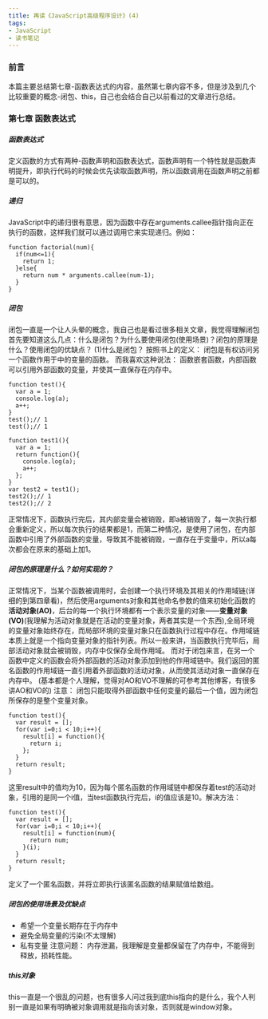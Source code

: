 ```yaml
---
title: 再读《JavaScript高级程序设计》(4)
tags:
- JavaScript
- 读书笔记
---
```


### 前言
本篇主要总结第七章-函数表达式的内容，虽然第七章内容不多，但是涉及到几个比较重要的概念-闭包、this，自己也会结合自己以前看过的文章进行总结。

<!-- more -->

### 第七章 函数表达式

##### 函数表达式
定义函数的方式有两种-函数声明和函数表达式，函数声明有一个特性就是函数声明提升，即执行代码的时候会优先读取函数声明，所以函数调用在函数声明之前都是可以的。

##### 递归
JavaScript中的递归很有意思，因为函数中存在arguments.callee指针指向正在执行的函数，这样我们就可以通过调用它来实现递归。例如：
```
function factorial(num){
  if(num<=1){
    return 1;
  }else{
    return num * arguments.callee(num-1);
  }
}
```

##### 闭包
闭包一直是一个让人头晕的概念，我自己也是看过很多相关文章，我觉得理解闭包首先要知道这么几点：什么是闭包？为什么要使用闭包(使用场景)？闭包的原理是什么？使用闭包的优缺点？
(1)什么是闭包？
按照书上的定义： 闭包是有权访问另一个函数作用于中的变量的函数。
而我喜欢这种说法： 函数嵌套函数，内部函数可以引用外部函数的变量，并使其一直保存在内存中。
```
function test(){
  var a = 1;
  console.log(a);
  a++;
}
test();// 1
test();// 1

function test1(){
  var a = 1;
  return function(){
    console.log(a);
    a++;
  };
}
var test2 = test1();
test2();// 1
test2();// 2
```
正常情况下，函数执行完后，其内部变量会被销毁，即a被销毁了，每一次执行都会重新定义，所以每次执行的结果都是1，而第二种情况，是使用了闭包，在内部函数中引用了外部函数的变量，导致其不能被销毁，一直存在于变量中，所以a每次都会在原来的基础上加1。

##### 闭包的原理是什么？如何实现的？
正常情况下，当某个函数被调用时，会创建一个执行环境及其相关的作用域链(详细的到第四章看)，然后使用arguments对象和其他命名参数的值来初始化函数的 **活动对象(AO)**，后台的每一个执行环境都有一个表示变量的对象——**变量对象(VO)**(我理解为活动对象就是在活动的变量对象，两者其实是一个东西),全局环境的变量对象始终存在，而局部环境的变量对象只在函数执行过程中存在。作用域链本质上就是一个指向变量对象的指针列表。所以一般来讲，当函数执行完毕后，局部活动对象就会被销毁，内存中仅保存全局作用域。
而对于闭包来言，在另一个函数中定义的函数会将外部函数的活动对象添加到他的作用域链中。我们返回的匿名函数的作用域链一直引用着外部函数的活动对象，从而使其活动对象一直保存在内存中。
(基本都是个人理解，觉得对AO和VO不理解的可参考其他博客，有很多讲AO和VO的)
注意： 闭包只能取得外部函数中任何变量的最后一个值，因为闭包所保存的是整个变量对象。
```
function test(){
  var result = [];
  for(var i=0;i < 10;i++){
    result[i] = function(){
      return i;
    };
  }
  return result;
}
```
这里result中的值均为10，因为每个匿名函数的作用域链中都保存着test的活动对象，引用的是同一个i值，当test函数执行完后，i的值应该是10。解决方法：
```
function test(){
  var result = [];
  for(var i=0;i < 10;i++){
    result[i] = function(num){
      return num;
    }(i);
  }
  return result;
}
```
定义了一个匿名函数，并将立即执行该匿名函数的结果赋值给数组。
##### 闭包的使用场景及优缺点
- 希望一个变量长期存在于内存中
- 避免全局变量的污染(不太理解)
- 私有变量
注意问题：
内存泄漏，我理解是变量都保留在了内存中，不能得到释放，损耗性能。

##### this对象
this一直是一个很乱的问题，也有很多人问过我到底this指向的是什么，我个人判别一直是如果有明确被对象调用就是指向该对象，否则就是window对象。
